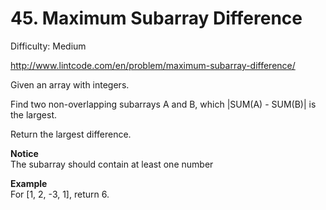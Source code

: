 # 45. Maximum Subarray Difference

Difficulty: Medium

http://www.lintcode.com/en/problem/maximum-subarray-difference/

Given an array with integers.

Find two non-overlapping subarrays A and B, which |SUM(A) - SUM(B)| is the largest.

Return the largest difference.

**Notice**  
The subarray should contain at least one number

**Example**  
For [1, 2, -3, 1], return 6.
